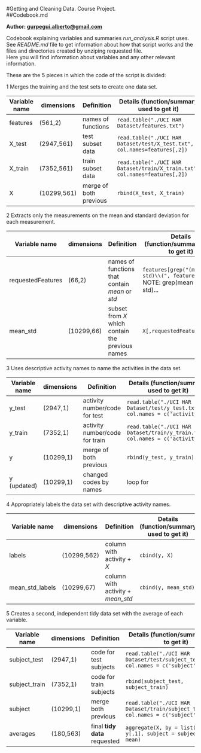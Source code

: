 
#Getting and Cleaning Data. Course Project.  
##Codebook.md  

**Author: gurpegui.alberto@gmail.com**

Codebook explaining variables and summaries *run_analysis.R* script uses.
See *README.md* file to get information about how that script works and the files and directories created by unziping requested file.   
Here you will find information about variables and any other relevant information.

These are the 5 pieces in which the code of the script is divided:

1 Merges the training and the test sets to create one data set.

Variable name |dimensions |Definition |Details (function/summary used to get it)    
------------------|-----------------|--------------------------------------|----------------------------------   
features |(561,2) |names of functions |`read.table("./UCI HAR Dataset/features.txt")`   
X_test |(2947,561) |test subset data |`read.table("./UCI HAR Dataset/test/X_test.txt", col.names=features[,2])`   
X_train |(7352,561) |train subset data |`read.table("./UCI HAR Dataset/train/X_train.txt", col.names=features[,2])`    
X |(10299,561) |merge of both previous |`rbind(X_test, X_train)`   

2 Extracts only the measurements on the mean and standard deviation for each measurement. 

Variable name |dimensions |Definition |Details (function/summary used to get it)    
------------------|-----------------|--------------------------------------|---------------  
requestedFeatures |(66,2) |names of functions that contain *mean* or *std* |`features[grep("(mean std)\\(", features[,2]),]` NOTE: grep(mean 'pipe' std)...  
mean_std |(10299,66) |subset from *X* which contain the previous names |`X[,requestedFeatures[,1]]`   

3 Uses descriptive activity names to name the activities in the data set.   

Variable name |dimensions |Definition |Details (function/summary used to get it)    
------------------|-----------------|--------------------------------------|----------   
y_test |(2947,1) |activity number/code for test |`read.table("./UCI HAR Dataset/test/y_test.txt", col.names = c('activity'))`   
y_train |(7352,1) |activity number/code for train |`read.table("./UCI HAR Dataset/train/y_train.txt", col.names = c('activity'))`   
y |(10299,1) |merge of both previous |`rbind(y_test, y_train)`
y (updated) |(10299,1) |changed codes by names |loop for

4 Appropriately labels the data set with descriptive activity names.   

Variable name |dimensions |Definition |Details (function/summary used to get it)    
------------------|-----------------|--------------------------------------|-------------   
labels |(10299,562) |column with activity + *X*  |`cbind(y, X)`
mean_std_labels |(10299,67) |column with activity + *mean_std* |`cbind(y, mean_std)`

5 Creates a second, independent tidy data set with the average of each variable.   

Variable name |dimensions |Definition |Details (function/summary used to get it)    
------------------|-----------------|--------------------------------------|-------------    
subject_test |(2947,1) |code for test subjects |`read.table("./UCI HAR Dataset/test/subject_test.txt", col.names = c('subject'))`
subject_train |(7352,1) |code for train subjects |`rbind(subject_test, subject_train)`
subject |(10299,1) |merge both previous |`read.table("./UCI HAR Dataset/train/subject_train.txt", col.names = c('subject'))`
averages |(180,563) |final **tidy data** requested |`aggregate(X, by = list(activity = y[,1], subject = subject[,1]), mean)`



